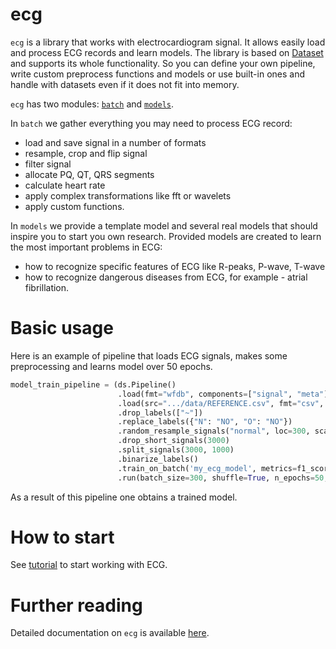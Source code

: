 # ecg

```ecg``` is a library that works with electrocardiogram signal. It allows easily load and process ECG records and learn models. 
The library is based on [Dataset](https://github.com/analysiscenter/dataset/blob/master/README.md) and supports its whole functionality. 
So you can define your own pipeline, write custom preprocess functions and models or use built-in ones and handle with datasets even if it does not fit into memory.

```ecg``` has two modules: [```batch```](doc/batch.md) and [```models```](doc/models.md). 

In ```batch``` we gather everything you may need to process ECG record:
* load and save signal in a number of formats
* resample, crop and flip signal
* filter signal
* allocate PQ, QT, QRS segments
* calculate heart rate
* apply complex transformations like fft or wavelets
* apply custom functions.

In ```models``` we provide a template model and several real models that should inspire you to start you own research.
Provided models are created to learn the most important problems in ECG:
* how to recognize specific features of ECG like R-peaks, P-wave, T-wave
* how to recognize dangerous diseases from ECG, for example - atrial fibrillation.

# Basic usage

Here is an example of pipeline that loads ECG signals, makes some preprocessing and learns model over 50 epochs.
```python
model_train_pipeline = (ds.Pipeline()
                        .load(fmt="wfdb", components=["signal", "meta"])
                        .load(src=".../data/REFERENCE.csv", fmt="csv", components="target")
                        .drop_labels(["~"])
                        .replace_labels({"N": "NO", "O": "NO"})
                        .random_resample_signals("normal", loc=300, scale=10)
                        .drop_short_signals(3000)
                        .split_signals(3000, 1000)
                        .binarize_labels()
                        .train_on_batch('my_ecg_model', metrics=f1_score, average='macro')
                        .run(batch_size=300, shuffle=True, n_epochs=50, prefetch=0))
```
As a result of this pipeline one obtains a trained model.

# How to start

See [tutorial](doc/tutorial.md) to start working with ECG.

# Further reading

Detailed documentation on ```ecg``` is available [here](https://github.com/analysiscenter/ecg/blob/master/doc/README.md).

